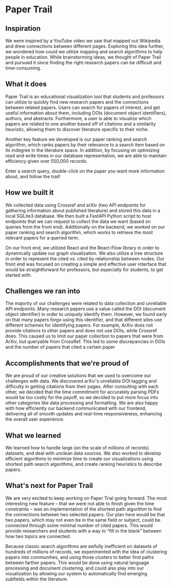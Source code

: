 # Paper Trail

## Inspiration

We were inspired by a YouTube video we saw that mapped out Wikipedia and drew connections between different pages. Exploring this idea further, we wondered how could we utilize mapping and search algorithms to help people in education. While brainstorming ideas, we thought of Paper Trail and pursued it since finding the right research papers can be difficult and time-consuming.

## What it does

Paper Trail is an educational visualization tool that students and professors can utilize to quickly find new research papers and the connections between related papers. Users can search for papers of interest, and get useful information about them, including DOIs (document object identifiers), authors, and abstracts. Furthermore, a user is able to visualize which papers are related to one another based off of citations and a similarity heuristic, allowing them to discover literature specific to their niche. 

Another key feature we developed is our paper ranking and search algorithm, which ranks papers by their relevance to a search item based on its indegree in the literature space. In addition, by focusing on optimizing read and write times in our database representation, we are able to maintain efficiency given over 550,000 records. 

Enter a search query, double-click on the paper you want more information about, and follow the trail!

## How we built it

We collected data using Crossref and arXiv (two API endpoints for gathering information about published literature) and stored this data in a local SQLite3 database. We then built a FastAPI Python script to host endpoints that we can request to collect the data we want (based on queries from the front end). Additionally on the backend, we worked on our paper ranking and search algorithm, which works to retrieve the most relevant papers for a queried term. 

On our front end, we utilized React and the React-Flow library in order to dynamically update our graph visualization. We also utilize a tree structure in order to represent the cited vs. cited by relationship between nodes. Our front end was focused on creating a simple and effective user interface that would be straightforward for professors, but especially for students, to get started with. 


## Challenges we ran into

The majority of our challenges were related to data collection and unreliable API endpoints. Many research papers use a value called the DOI (document object identifier) in order to uniquely identify them. However, we found early on that many papers forgo using this identifier, and that different sites use different schemes for identifying papers. For example, ArXiv does not provide citations to other papers and does not use DOIs, while Crossref does. This caused us to limit our paper collection to papers that were from ArXiv, but queryable from CrossRef. This led to some discrepancies in DOIs and the number of papers that cited a certain paper 


## Accomplishments that we're proud of

We are proud of our creative solutions that we used to overcome our challenges with data. We discovered arXiv's unreliable DOI tagging and difficulty in getting citations from their pages. After consulting with each other, we decided that the time commitment for accurately parsing PDFs would be too costly for the payoff, so we decided to put more focus into other categories like data processing and formatting. We are also happy with how efficiently our backend communicated with our frontend, delivering all of smooth updates and real-time responsiveness, enhancing the overall user experience.

## What we learned

We learned how to handle large (on the scale of millions of records) datasets, and deal with unclean data sources. We also worked to develop efficient algorithms to minimize time to create our visualizations using shortest path search algorithms, and create ranking heuristics to describe papers. 

## What's next for Paper Trail

We are very excited to keep working on Paper Trial going forward. The most interesting new feature – that we were not able to finish given the time constraints – was an implementation of the shortest path algorithm to find the connections between two selected papers. Our plan here would be that two papers, which may not even be in the same field or subject, could be connected through some minimal number of cited papers. This would provide researchers and students with a way to “fill in the blank” between how two topics are connected. 

Because classic search algorithms are awfully inefficient on datasets of hundreds of millions of records, we experimented with the idea of clustering papers into communities, and using those clusters to better find paths between farther papers. This would be done using natural language processing and document clustering, and could also play into our visualization by allowing our system to automatically find emerging subfields within the literature. 
